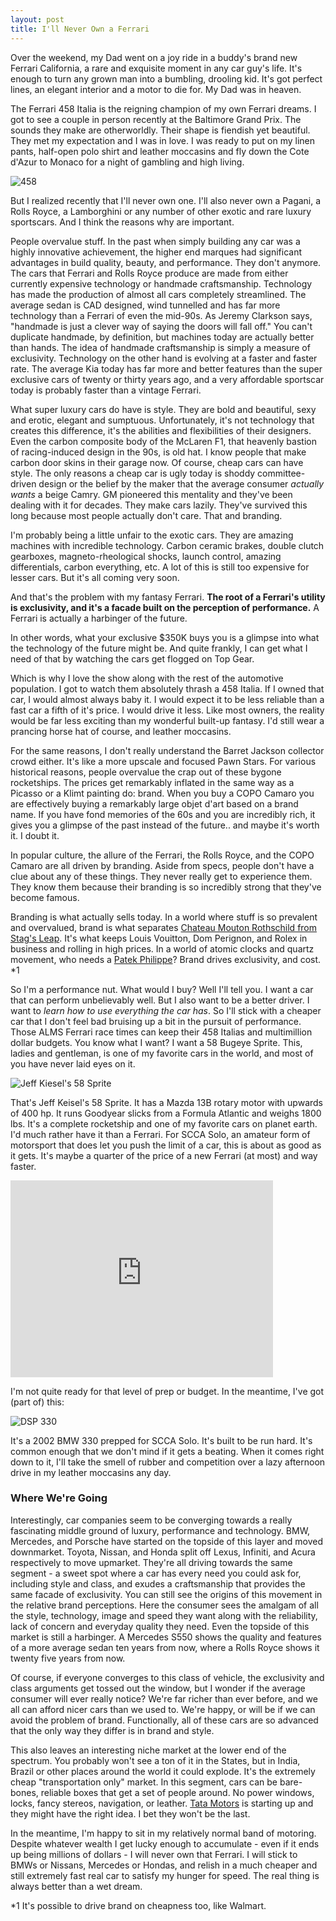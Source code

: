 ```yaml
---
layout: post
title: I'll Never Own a Ferrari
---
```


Over the weekend, my Dad went on a joy ride in a buddy's brand new Ferrari California, a rare and exquisite moment in any car guy's life.  It's enough to turn any grown man into a bumbling, drooling kid.  It's got perfect lines, an elegant interior and a motor to die for.  My Dad was in heaven.

The Ferrari 458 Italia is the reigning champion of my own Ferrari dreams.  I got to see a couple in person recently at the Baltimore Grand Prix.  The sounds they make are otherworldly.  Their shape is fiendish yet beautiful.  They met my expectation and I was in love.  I was ready to put on my linen pants, half-open polo shirt and leather moccasins and fly down the Cote d'Azur to Monaco for a night of gambling and high living.

![458](http://www.wired.com/images_blogs/autopia/2009/09/ferrari_458_02.jpg)

But I realized recently that I'll never own one.  I'll also never own a Pagani, a Rolls Royce, a Lamborghini or any number of other exotic and rare luxury sportscars.  And I think the reasons why are important.

People overvalue stuff.  In the past when simply building any car was a highly innovative achievement, the higher end marques had significant advantages in build quality, beauty, and performance.  They don't anymore.  The cars that Ferrari and Rolls Royce produce are made from either currently expensive technology or handmade craftsmanship.  Technology has made the production of almost all cars completely streamlined.  The average sedan is CAD designed, wind tunnelled and has far more technology than a Ferrari of even the mid-90s.  As Jeremy Clarkson says, "handmade is just a clever way of saying the doors will fall off."  You can't duplicate handmade, by definition, but machines today are actually better than hands.  The idea of handmade craftsmanship is simply a measure of exclusivity.  Technology on the other hand is evolving at a faster and faster rate.  The average Kia today has far more and better features than the super exclusive cars of twenty or thirty years ago, and a very affordable sportscar today is probably faster than a vintage Ferrari.

What super luxury cars do have is style.  They are bold and beautiful, sexy and erotic, elegant and sumptuous.  Unfortunately, it's not technology that creates this difference, it's the abilities and flexibilities of their designers.  Even the carbon composite body of the McLaren F1, that heavenly bastion of racing-induced design in the 90s, is old hat.  I know people that make carbon door skins in their garage now.  Of course, cheap cars can have style.  The only reasons a cheap car is ugly today is shoddy committee-driven design or the belief by the maker that the average consumer *actually wants* a beige Camry.  GM pioneered this mentality and they've been dealing with it for decades.  They make cars lazily.  They've survived this long because most people actually don't care.  That and branding.

I'm probably being a little unfair to the exotic cars.  They are amazing machines with incredible technology.  Carbon ceramic brakes, double clutch gearboxes, magneto-rheological shocks, launch control, amazing differentials, carbon everything, etc.  A lot of this is still too expensive for lesser cars.  But it's all coming very soon.

And that's the problem with my fantasy Ferrari.  **The root of a Ferrari's utility is exclusivity, and it's a facade built on the perception of performance.**  A Ferrari is actually a harbinger of the future.

In other words, what your exclusive $350K buys you is a glimpse into what the technology of the future might be.  And quite frankly, I can get what I need of that by watching the cars get flogged on Top Gear.

Which is why I love the show along with the rest of the automotive population.  I got to watch them absolutely thrash a 458 Italia.  If I owned that car, I would almost always baby it.  I would expect it to be less reliable than a fast car a fifth of it's price.  I would drive it less.  Like most owners, the reality would be far less exciting than my wonderful built-up fantasy.  I'd still wear a prancing horse hat of course, and leather moccasins.

For the same reasons, I don't really understand the Barret Jackson collector crowd either.  It's like a more upscale and focused Pawn Stars.  For various historical reasons, people overvalue the crap out of these bygone rocketships.  The prices get remarkably inflated in the same way as a Picasso or a Klimt painting do: brand.  When you buy a COPO Camaro you are effectively buying a remarkably large objet d'art based on a brand name.  If you have fond memories of the 60s and you are incredibly rich, it gives you a glimpse of the past instead of the future.. and maybe it's worth it.  I doubt it.

In popular culture, the allure of the Ferrari, the Rolls Royce, and the COPO Camaro are all driven by branding.  Aside from specs, people don't have a clue about any of these things.  They never really get to experience them.  They know them because their branding is so incredibly strong that they've become famous.

Branding is what actually sells today.  In a world where stuff is so prevalent and overvalued, brand is what separates [Chateau Mouton Rothschild from Stag's Leap](http://en.wikipedia.org/wiki/Judgment_of_Paris_(wine)).  It's what keeps Louis Vouitton, Dom Perignon, and Rolex in business and rolling in high prices.  In a world of atomic clocks and quartz movement, who needs a [Patek Philippe](http://www.google.com/products/catalog?q=patek+philippe&um=1&ie=UTF-8&tbm=shop&cid=15991035666744677563&sa=X&ei=kzGeTo6dL4rd0QG18rCsCQ&ved=0CIEBEPMCMAM)?  Brand drives exclusivity, and cost. *1

So I'm a performance nut.  What would I buy?  Well I'll tell you.  I want a car that can perform unbelievably well.  But I also want to be a better driver.  I want to *learn how to use everything the car has*.  So I'll stick with a cheaper car that I don't feel bad bruising up a bit in the pursuit of performance.  Those ALMS Ferrari race times can keep their 458 Italias and multimillion dollar budgets.  You know what I want?  I want a 58 Bugeye Sprite.  This, ladies and gentleman, is one of my favorite cars in the world, and most of you have never laid eyes on it.

![Jeff Kiesel's 58 Sprite](http://www.gotcone.com/pgallery/images/2011_scca_tirerack_solo_nationals/em/img_7051.jpg)

That's Jeff Keisel's 58 Sprite.  It has a Mazda 13B rotary motor with upwards of 400 hp.  It runs Goodyear slicks from a Formula Atlantic and weighs 1800 lbs.  It's a complete rocketship and one of my favorite cars on planet earth.  I'd much rather have it than a Ferrari.  For SCCA Solo, an amateur form of motorsport that does let you push the limit of a car, this is about as good as it gets.  It's maybe a quarter of the price of a new Ferrari (at most) and way faster.

<iframe width="420" height="315" src="http://www.youtube.com/embed/To0EZq_poIQ" frameborder="0" allowfullscreen></iframe>


I'm not quite ready for that level of prep or budget.  In the meantime, I've got (part of) this:

![DSP 330](http://www.gotcone.com/pgallery/images/2011_scca_tirerack_solo_nationals/dsp/img_6128.jpg)

It's a 2002 BMW 330 prepped for SCCA Solo.  It's built to be run hard.  It's common enough that we don't mind if it gets a beating.  When it comes right down to it, I'll take the smell of rubber and competition over a lazy afternoon drive in my leather moccasins any day.

### Where We're Going

Interestingly, car companies seem to be converging towards a really fascinating middle ground of luxury, performance and technology.  BMW, Mercedes, and Porsche have started on the topside of this layer and moved downmarket.  Toyota, Nissan, and Honda split off Lexus, Infiniti, and Acura respectively to move upmarket.  They're all driving towards the same segment - a sweet spot where a car has every need you could ask for, including style and class, and exudes a craftsmanship that provides the same facade of exclusivity.  You can still see the origins of this movement in the relative brand perceptions.  Here the consumer sees the amalgam of all the style, technology, image and speed they want along with the reliability, lack of concern and everyday quality they need.  Even the topside of this market is still a harbinger.  A Mercedes S550 shows the quality and features of a more average sedan ten years from now, where a Rolls Royce shows it twenty five years from now.

Of course, if everyone converges to this class of vehicle, the exclusivity and class arguments get tossed out the window, but I wonder if the average consumer will ever really notice?  We're far richer than ever before, and we all can afford nicer cars than we used to.  We're happy, or will be if we can avoid the problem of brand.  Functionally, all of these cars are so advanced that the only way they differ is in brand and style.

This also leaves an interesting niche market at the lower end of the spectrum.  You probably won't see a ton of it in the States, but in India, Brazil or other places around the world it could explode.  It's the extremely cheap "transportation only" market.  In this segment, cars can be bare-bones, reliable boxes that get a set of people around.  No power windows, locks, fancy stereos, navigation, or leather.  [Tata Motors](http://www.tatamotors.com/) is starting up and they might have the right idea.  I bet they won't be the last.

In the meantime, I'm happy to sit in my relatively normal band of motoring.  Despite whatever wealth I get lucky enough to accumulate - even if it ends up being millions of dollars - I will never own that Ferrari.  I will stick to BMWs or Nissans, Mercedes or Hondas, and relish in a much cheaper and still extremely fast real car to satisfy my hunger for speed.  The real thing is always better than a wet dream.



*1 It's possible to drive brand on cheapness too, like Walmart.







